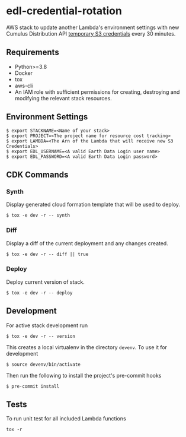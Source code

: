 # edl-credential-rotation
AWS stack to update another Lambda's environment settings with new Cumulus Distribution API [temporary S3 credentials](https://nasa.github.io/cumulus-distribution-api/#temporary-s3-credentials) every 30 minutes.


## Requirements
- Python>=3.8
- Docker
- tox
- aws-cli
- An IAM role with sufficient permissions for creating, destroying and modifying the relevant stack resources.

## Environment Settings
```
$ export STACKNAME=<Name of your stack>
$ export PROJECT=<The project name for resource cost tracking>
$ export LAMBDA=<The Arn of the Lambda that will receive new S3 Credentials>
$ export EDL_USERNAME=<A valid Earth Data Login user name>
$ export EDL_PASSWORD=<A valid Earth Data Login password>
```

## CDK Commands
### Synth
Display generated cloud formation template that will be used to deploy.
```
$ tox -e dev -r -- synth
```

### Diff
Display a diff of the current deployment and any changes created.
```
$ tox -e dev -r -- diff || true
```

### Deploy
Deploy current version of stack.
```
$ tox -e dev -r -- deploy
```

## Development
For active stack development run
```
$ tox -e dev -r -- version
```
This creates a local virtualenv in the directory `devenv`.  To use it for development
```
$ source devenv/bin/activate
```
Then run the following to install the project's pre-commit hooks
```
$ pre-commit install
```

## Tests
To run unit test for all included Lambda functions
```
tox -r
```
